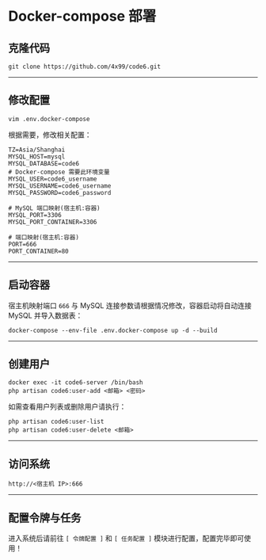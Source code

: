 # Docker-compose 部署
## 克隆代码
```
git clone https://github.com/4x99/code6.git
```

---

## 修改配置
```
vim .env.docker-compose
```
根据需要，修改相关配置：
```
TZ=Asia/Shanghai
MYSQL_HOST=mysql
MYSQL_DATABASE=code6
# Docker-compose 需要此环境变量
MYSQL_USER=code6_username
MYSQL_USERNAME=code6_username
MYSQL_PASSWORD=code6_password

# MySQL 端口映射(宿主机:容器)
MYSQL_PORT=3306
MYSQL_PORT_CONTAINER=3306

# 端口映射(宿主机:容器)
PORT=666
PORT_CONTAINER=80
```

---

## 启动容器
宿主机映射端口 `666` 与 MySQL 连接参数请根据情况修改，容器启动将自动连接 MySQL 并导入数据表：
```
docker-compose --env-file .env.docker-compose up -d --build
```

---

## 创建用户
```
docker exec -it code6-server /bin/bash
php artisan code6:user-add <邮箱> <密码>
```

如需查看用户列表或删除用户请执行：
```
php artisan code6:user-list
php artisan code6:user-delete <邮箱>
```

---

## 访问系统
```
http://<宿主机 IP>:666
```

---

## 配置令牌与任务
进入系统后请前往 `[ 令牌配置 ]` 和 `[ 任务配置 ]` 模块进行配置，配置完毕即可使用！

